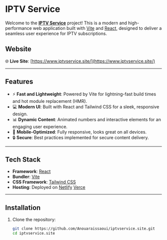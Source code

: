 # IPTV Service

Welcome to the **[IPTV Service](https://www.iptvservice.site/)** project! This is a modern and high-performance web application built with [Vite](https://vitejs.dev/) and [React](https://react.dev/), designed to deliver a seamless user experience for IPTV subscriptions.

## Website

🌐 **Live Site**: [https://www.iptvservice.site/](https://www.iptvservice.site/)

---

## Features

- ⚡ **Fast and Lightweight**: Powered by Vite for lightning-fast build times and hot module replacement (HMR).
- 💻 **Modern UI**: Built with React and Tailwind CSS for a sleek, responsive design.
- 📊 **Dynamic Content**: Animated numbers and interactive elements for an engaging user experience.
- 📱 **Mobile-Optimized**: Fully responsive, looks great on all devices.
- 🔒 **Secure**: Best practices implemented for secure content delivery.

---

## Tech Stack

- **Framework**: [React](https://react.dev/)
- **Bundler**: [Vite](https://vitejs.dev/)
- **CSS Framework**: [Tailwind CSS](https://tailwindcss.com/)
- **Hosting**: Deployed on [Netlify](https://www.netlify.com/) [Verce](https://vercel.com/)

---

## Installation

1. Clone the repository:
   ```bash
   git clone https://github.com/Anouaraissaoui/iptvservice.site.git
   cd iptvservice.site

